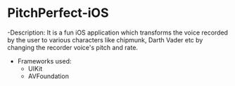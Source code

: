 # PitchPerfect-iOS

-Description: It is a fun iOS application which transforms the voice recorded by the user to various characters like chipmunk, Darth Vader etc by changing the recorder voice's pitch and rate.

- Frameworks used:
  - UIKit
  - AVFoundation
  
